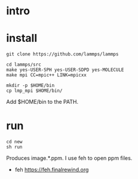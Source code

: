 # intro

# install

    git clone https://github.com/lammps/lammps

    cd lammps/src
    make yes-USER-SPH yes-USER-SDPD yes-MOLECULE
    make mpi CC=mpic++ LINK=mpicxx

    mkdir -p $HOME/bin
    cp lmp_mpi $HOME/bin/

Add $HOME/bin to the PATH.

# run

    cd new
    sh run

Produces image.*.ppm. I use feh to open ppm files.

- feh https://feh.finalrewind.org
